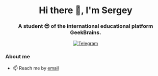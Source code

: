 <div id="header" align="center">
	<h1>Hi there 👋, I'm Sergey </h1>
	<h3>A student 😎 of the international educational platform GeekBrains.</h3>
</div>
<div id="socials" align="center">
	<a href="https://t.me/NorthernAvenue">
		<img src="https://badgen.net/badge/icon/telegram?icon=Telegram&label=NorthernAvenue" alt="Telegram"/>
	</a>
</div>

### About me
- 📫 Reach me by [email](excusemegod@gmail.com)
